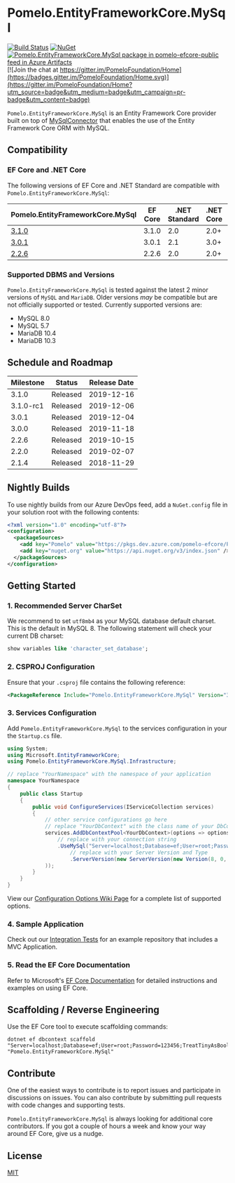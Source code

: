 # Pomelo.EntityFrameworkCore.MySql

[![Build Status](https://dev.azure.com/pomelo-efcore/Pomelo.EntityFrameworkCore.MySql/_apis/build/status/PomeloFoundation.Pomelo.EntityFrameworkCore.MySql?branchName=master)](https://dev.azure.com/pomelo-efcore/Pomelo.EntityFrameworkCore.MySql/_build/latest?definitionId=1&branchName=master)
[![NuGet](https://img.shields.io/nuget/v/Pomelo.EntityFrameworkCore.MySql.svg?style=flat-square&label=nuget)](https://www.nuget.org/packages/Pomelo.EntityFrameworkCore.MySql/)
[![Pomelo.EntityFrameworkCore.MySql package in pomelo-efcore-public feed in Azure Artifacts](https://feeds.dev.azure.com/pomelo-efcore/e81f0b59-aba4-4055-8e18-e3f1a565942e/_apis/public/Packaging/Feeds/5f202e7e-2c62-4fc1-a18c-4025a32eabc8/Packages/54935cc0-f38b-4ddb-86d6-c812a8c92988/Badge)](https://dev.azure.com/pomelo-efcore/Pomelo.EntityFrameworkCore.MySql/_packaging?_a=package&feed=5f202e7e-2c62-4fc1-a18c-4025a32eabc8&package=54935cc0-f38b-4ddb-86d6-c812a8c92988&preferRelease=false)
[![Join the chat at https://gitter.im/PomeloFoundation/Home](https://badges.gitter.im/PomeloFoundation/Home.svg)](https://gitter.im/PomeloFoundation/Home?utm_source=badge&utm_medium=badge&utm_campaign=pr-badge&utm_content=badge)

`Pomelo.EntityFrameworkCore.MySql` is an Entity Framework Core provider built on top of [MySqlConnector](https://github.com/mysql-net/MySqlConnector) that enables the use of the Entity Framework Core ORM with MySQL.

## Compatibility

### EF Core and .NET Core

The following versions of EF Core and .NET Standard are compatible with `Pomelo.EntityFrameworkCore.MySql`:

Pomelo.EntityFrameworkCore.MySql | EF Core | .NET Standard | .NET Core | .NET Framework
-- | -- | -- | -- | --
[3.1.0](https://www.nuget.org/packages/Pomelo.EntityFrameworkCore.MySql/3.1.0) | 3.1.0 | 2.0 | 2.0+ | 4.7.2+
[3.0.1](https://www.nuget.org/packages/Pomelo.EntityFrameworkCore.MySql/3.0.1) | 3.0.1 | 2.1 | 3.0+ | N/A
[2.2.6](https://www.nuget.org/packages/Pomelo.EntityFrameworkCore.MySql/2.2.6) | 2.2.6 | 2.0 | 2.0+ | 4.7.2+

### Supported DBMS and Versions

`Pomelo.EntityFrameworkCore.MySql` is tested against the latest 2 minor versions of `MySQL` and `MariaDB`. Older versions _may_ be compatible but are not officially supported or tested.  Currently supported versions are:

- MySQL 8.0
- MySQL 5.7
- MariaDB 10.4
- MariaDB 10.3

## Schedule and Roadmap

Milestone | Status | Release Date
----------|--------|-------------
3.1.0 | Released | 2019-12-16
3.1.0-rc1 | Released | 2019-12-06
3.0.1 | Released | 2019-12-04
3.0.0 | Released | 2019-11-18
2.2.6 | Released | 2019-10-15
2.2.0 | Released | 2019-02-07
2.1.4 | Released | 2018-11-29

## Nightly Builds

To use nightly builds from our Azure DevOps feed, add a `NuGet.config` file in your solution root with the following contents:

```xml
<?xml version="1.0" encoding="utf-8"?>
<configuration>
  <packageSources>
    <add key="Pomelo" value="https://pkgs.dev.azure.com/pomelo-efcore/Pomelo.EntityFrameworkCore.MySql/_packaging/pomelo-efcore-public/nuget/v3/index.json" />
    <add key="nuget.org" value="https://api.nuget.org/v3/index.json" />
  </packageSources>
</configuration>
```

## Getting Started

### 1. Recommended Server CharSet

We recommend to set `utf8mb4` as your MySQL database default charset. This is the default in MySQL 8. The following statement will check your current DB charset:

```sql
show variables like 'character_set_database';
```

### 2. CSPROJ Configuration

Ensure that your `.csproj` file contains the following reference:

```xml
<PackageReference Include="Pomelo.EntityFrameworkCore.MySql" Version="3.0.1" />
```

### 3. Services Configuration

Add `Pomelo.EntityFrameworkCore.MySql` to the services configuration in your the `Startup.cs` file.

```csharp
using System;
using Microsoft.EntityFrameworkCore;
using Pomelo.EntityFrameworkCore.MySql.Infrastructure;

// replace "YourNamespace" with the namespace of your application
namespace YourNamespace
{
    public class Startup
    {
        public void ConfigureServices(IServiceCollection services)
        {
            // other service configurations go here
            // replace "YourDbContext" with the class name of your DbContext
            services.AddDbContextPool<YourDbContext>(options => options
                // replace with your connection string
                .UseMySql("Server=localhost;Database=ef;User=root;Password=1234;", mySqlOptions => mySqlOptions
                    // replace with your Server Version and Type
                    .ServerVersion(new ServerVersion(new Version(8, 0, 18), ServerType.MySql))
            ));
        }
    }
}
```

View our [Configuration Options Wiki Page](https://github.com/PomeloFoundation/Pomelo.EntityFrameworkCore.MySql/wiki/Configuration-Options) for a complete list of supported options.

### 4. Sample Application

Check out our [Integration Tests](https://github.com/PomeloFoundation/Pomelo.EntityFrameworkCore.MySql/tree/master/test/EFCore.MySql.IntegrationTests) for an example repository that includes a MVC Application.

### 5. Read the EF Core Documentation

Refer to Microsoft's [EF Core Documentation](https://docs.microsoft.com/en-us/ef/core/) for detailed instructions and examples on using EF Core.

## Scaffolding / Reverse Engineering

Use the EF Core tool to execute scaffolding commands:

```
dotnet ef dbcontext scaffold "Server=localhost;Database=ef;User=root;Password=123456;TreatTinyAsBoolean=true;" "Pomelo.EntityFrameworkCore.MySql"
```

## Contribute

One of the easiest ways to contribute is to report issues and participate in discussions on issues. You can also contribute by submitting pull requests with code changes and supporting tests.

`Pomelo.EntityFrameworkCore.MySql` is always looking for additional core contributors. If you got a couple of hours a week and know your way around EF Core, give us a nudge.

## License

[MIT](https://github.com/PomeloFoundation/Pomelo.EntityFrameworkCore.MySql/blob/master/LICENSE)
